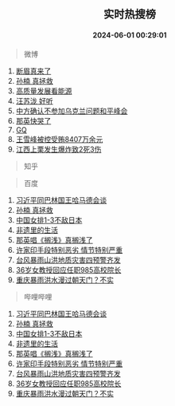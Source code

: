 <div align="center"><h2>实时热搜榜</h2><h4>2024-06-01 00:29:01</h4></div>

> 微博  

1. [断眉真来了](https://s.weibo.com/weibo?q=%23%E6%96%AD%E7%9C%89%E7%9C%9F%E6%9D%A5%E4%BA%86%23&t=31&band_rank=1&Refer=top)<br />
2. [孙楠 真拯救](https://s.weibo.com/weibo?q=%E5%AD%99%E6%A5%A0%20%E7%9C%9F%E6%8B%AF%E6%95%91&t=31&band_rank=2&Refer=top)<br />
3. [高质量发展看能源](https://s.weibo.com/weibo?q=%23%E9%AB%98%E8%B4%A8%E9%87%8F%E5%8F%91%E5%B1%95%E7%9C%8B%E8%83%BD%E6%BA%90%23&t=31&band_rank=3&Refer=top)<br />
4. [汪苏泷 好听](https://s.weibo.com/weibo?q=%E6%B1%AA%E8%8B%8F%E6%B3%B7%20%E5%A5%BD%E5%90%AC&t=31&band_rank=4&Refer=top)<br />
5. [中方确认不参加乌克兰问题和平峰会](https://s.weibo.com/weibo?q=%23%E4%B8%AD%E6%96%B9%E7%A1%AE%E8%AE%A4%E4%B8%8D%E5%8F%82%E5%8A%A0%E4%B9%8C%E5%85%8B%E5%85%B0%E9%97%AE%E9%A2%98%E5%92%8C%E5%B9%B3%E5%B3%B0%E4%BC%9A%23&t=31&band_rank=5&Refer=top)<br />
6. [那英快哭了](https://s.weibo.com/weibo?q=%E9%82%A3%E8%8B%B1%E5%BF%AB%E5%93%AD%E4%BA%86&t=31&band_rank=6&Refer=top)<br />
7. [GQ](https://s.weibo.com/weibo?q=GQ&t=31&band_rank=7&Refer=top)<br />
8. [王雪峰被控受贿8407万余元](https://s.weibo.com/weibo?q=%23%E7%8E%8B%E9%9B%AA%E5%B3%B0%E8%A2%AB%E6%8E%A7%E5%8F%97%E8%B4%BF8407%E4%B8%87%E4%BD%99%E5%85%83%23&t=31&band_rank=8&Refer=top)<br />
9. [江西上栗发生爆炸致2死3伤](https://s.weibo.com/weibo?q=%23%E6%B1%9F%E8%A5%BF%E4%B8%8A%E6%A0%97%E5%8F%91%E7%94%9F%E7%88%86%E7%82%B8%E8%87%B42%E6%AD%BB3%E4%BC%A4%23&t=31&band_rank=9&Refer=top)<br />

> 知乎  


> 百度  

1. [习近平同巴林国王哈马德会谈](https://www.baidu.com/s?wd=%E4%B9%A0%E8%BF%91%E5%B9%B3%E5%90%8C%E5%B7%B4%E6%9E%97%E5%9B%BD%E7%8E%8B%E5%93%88%E9%A9%AC%E5%BE%B7%E4%BC%9A%E8%B0%88&sa=fyb_news&rsv_dl=fyb_news)<br />
2. [孙楠 真拯救](https://www.baidu.com/s?wd=%E5%AD%99%E6%A5%A0+%E7%9C%9F%E6%8B%AF%E6%95%91&sa=fyb_news&rsv_dl=fyb_news)<br />
3. [中国女排1-3不敌日本](https://www.baidu.com/s?wd=%E4%B8%AD%E5%9B%BD%E5%A5%B3%E6%8E%921-3%E4%B8%8D%E6%95%8C%E6%97%A5%E6%9C%AC&sa=fyb_news&rsv_dl=fyb_news)<br />
4. [非遗里的生活](https://www.baidu.com/s?wd=%E9%9D%9E%E9%81%97%E9%87%8C%E7%9A%84%E7%94%9F%E6%B4%BB&sa=fyb_news&rsv_dl=fyb_news)<br />
5. [那英唱《搁浅》真搁浅了](https://www.baidu.com/s?wd=%E9%82%A3%E8%8B%B1%E5%94%B1%E3%80%8A%E6%90%81%E6%B5%85%E3%80%8B%E7%9C%9F%E6%90%81%E6%B5%85%E4%BA%86&sa=fyb_news&rsv_dl=fyb_news)<br />
6. [许家印手段特别恶劣 情节特别严重](https://www.baidu.com/s?wd=%E8%AE%B8%E5%AE%B6%E5%8D%B0%E6%89%8B%E6%AE%B5%E7%89%B9%E5%88%AB%E6%81%B6%E5%8A%A3+%E6%83%85%E8%8A%82%E7%89%B9%E5%88%AB%E4%B8%A5%E9%87%8D&sa=fyb_news&rsv_dl=fyb_news)<br />
7. [台风暴雨山洪地质灾害四预警齐发](https://www.baidu.com/s?wd=%E5%8F%B0%E9%A3%8E%E6%9A%B4%E9%9B%A8%E5%B1%B1%E6%B4%AA%E5%9C%B0%E8%B4%A8%E7%81%BE%E5%AE%B3%E5%9B%9B%E9%A2%84%E8%AD%A6%E9%BD%90%E5%8F%91&sa=fyb_news&rsv_dl=fyb_news)<br />
8. [36岁女教授回应任职985高校院长](https://www.baidu.com/s?wd=36%E5%B2%81%E5%A5%B3%E6%95%99%E6%8E%88%E5%9B%9E%E5%BA%94%E4%BB%BB%E8%81%8C985%E9%AB%98%E6%A0%A1%E9%99%A2%E9%95%BF&sa=fyb_news&rsv_dl=fyb_news)<br />
9. [重庆暴雨洪水漫过朝天门？不实](https://www.baidu.com/s?wd=%E9%87%8D%E5%BA%86%E6%9A%B4%E9%9B%A8%E6%B4%AA%E6%B0%B4%E6%BC%AB%E8%BF%87%E6%9C%9D%E5%A4%A9%E9%97%A8%EF%BC%9F%E4%B8%8D%E5%AE%9E&sa=fyb_news&rsv_dl=fyb_news)<br />

> 哔哩哔哩  

1. [习近平同巴林国王哈马德会谈](https://www.baidu.com/s?wd=%E4%B9%A0%E8%BF%91%E5%B9%B3%E5%90%8C%E5%B7%B4%E6%9E%97%E5%9B%BD%E7%8E%8B%E5%93%88%E9%A9%AC%E5%BE%B7%E4%BC%9A%E8%B0%88&sa=fyb_news&rsv_dl=fyb_news)<br />
2. [孙楠 真拯救](https://www.baidu.com/s?wd=%E5%AD%99%E6%A5%A0+%E7%9C%9F%E6%8B%AF%E6%95%91&sa=fyb_news&rsv_dl=fyb_news)<br />
3. [中国女排1-3不敌日本](https://www.baidu.com/s?wd=%E4%B8%AD%E5%9B%BD%E5%A5%B3%E6%8E%921-3%E4%B8%8D%E6%95%8C%E6%97%A5%E6%9C%AC&sa=fyb_news&rsv_dl=fyb_news)<br />
4. [非遗里的生活](https://www.baidu.com/s?wd=%E9%9D%9E%E9%81%97%E9%87%8C%E7%9A%84%E7%94%9F%E6%B4%BB&sa=fyb_news&rsv_dl=fyb_news)<br />
5. [那英唱《搁浅》真搁浅了](https://www.baidu.com/s?wd=%E9%82%A3%E8%8B%B1%E5%94%B1%E3%80%8A%E6%90%81%E6%B5%85%E3%80%8B%E7%9C%9F%E6%90%81%E6%B5%85%E4%BA%86&sa=fyb_news&rsv_dl=fyb_news)<br />
6. [许家印手段特别恶劣 情节特别严重](https://www.baidu.com/s?wd=%E8%AE%B8%E5%AE%B6%E5%8D%B0%E6%89%8B%E6%AE%B5%E7%89%B9%E5%88%AB%E6%81%B6%E5%8A%A3+%E6%83%85%E8%8A%82%E7%89%B9%E5%88%AB%E4%B8%A5%E9%87%8D&sa=fyb_news&rsv_dl=fyb_news)<br />
7. [台风暴雨山洪地质灾害四预警齐发](https://www.baidu.com/s?wd=%E5%8F%B0%E9%A3%8E%E6%9A%B4%E9%9B%A8%E5%B1%B1%E6%B4%AA%E5%9C%B0%E8%B4%A8%E7%81%BE%E5%AE%B3%E5%9B%9B%E9%A2%84%E8%AD%A6%E9%BD%90%E5%8F%91&sa=fyb_news&rsv_dl=fyb_news)<br />
8. [36岁女教授回应任职985高校院长](https://www.baidu.com/s?wd=36%E5%B2%81%E5%A5%B3%E6%95%99%E6%8E%88%E5%9B%9E%E5%BA%94%E4%BB%BB%E8%81%8C985%E9%AB%98%E6%A0%A1%E9%99%A2%E9%95%BF&sa=fyb_news&rsv_dl=fyb_news)<br />
9. [重庆暴雨洪水漫过朝天门？不实](https://www.baidu.com/s?wd=%E9%87%8D%E5%BA%86%E6%9A%B4%E9%9B%A8%E6%B4%AA%E6%B0%B4%E6%BC%AB%E8%BF%87%E6%9C%9D%E5%A4%A9%E9%97%A8%EF%BC%9F%E4%B8%8D%E5%AE%9E&sa=fyb_news&rsv_dl=fyb_news)<br />
